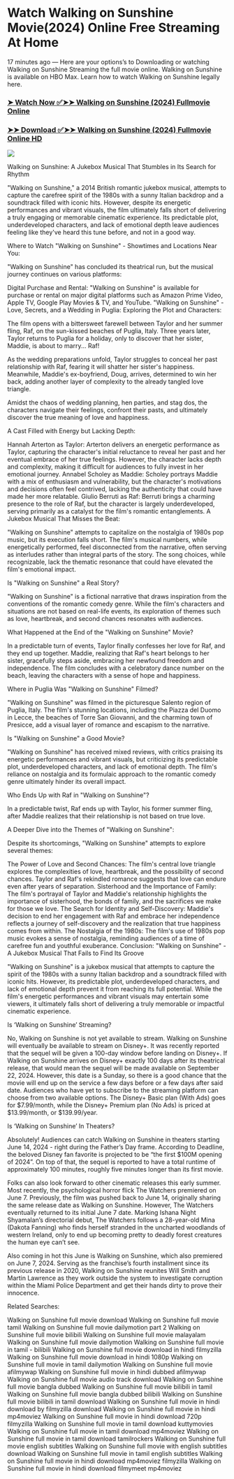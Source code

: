 # Watch Walking on Sunshine Movie(2024) Online Free Streaming At Home

17 minutes ago — Here are your options’s to Downloading or watching Walking on Sunshine Streaming the full movie online. Walking on Sunshine is available on HBO Max. Learn how to watch Walking on Sunshine legally here.


### [➤ Watch Now ✅➤➤ Walking on Sunshine (2024) Fullmovie Online](https://freemoviessitesdownloadtorrent.blogspot.com/2024/09/walking-on-sunshine-near-me-2024.html)

### [➤➤ Download ✅➤➤ Walking on Sunshine (2024) Fullmovie Online HD](https://freemoviessitesdownloadtorrent.blogspot.com/2024/09/walking-on-sunshine-near-me-2024.html)

<p dir="auto"><a href="https://freemoviessitesdownloadtorrent.blogspot.com/2024/09/walking-on-sunshine-near-me-2024.html" title="PLAY NOW" rel="nofollow"><img src="https://i.imgur.com/jhNGoEt.gif" style="max-width: 100%;"></a></p>


Walking on Sunshine: A Jukebox Musical That Stumbles in Its Search for Rhythm

"Walking on Sunshine," a 2014 British romantic jukebox musical, attempts to capture the carefree spirit of the 1980s with a sunny Italian backdrop and a soundtrack filled with iconic hits. However, despite its energetic performances and vibrant visuals, the film ultimately falls short of delivering a truly engaging or memorable cinematic experience. Its predictable plot, underdeveloped characters, and lack of emotional depth leave audiences feeling like they've heard this tune before, and not in a good way.

Where to Watch "Walking on Sunshine" - Showtimes and Locations Near You:

"Walking on Sunshine" has concluded its theatrical run, but the musical journey continues on various platforms:

Digital Purchase and Rental: "Walking on Sunshine" is available for purchase or rental on major digital platforms such as Amazon Prime Video, Apple TV, Google Play Movies & TV, and YouTube.
"Walking on Sunshine" - Love, Secrets, and a Wedding in Puglia: Exploring the Plot and Characters:

The film opens with a bittersweet farewell between Taylor and her summer fling, Raf, on the sun-kissed beaches of Puglia, Italy. Three years later, Taylor returns to Puglia for a holiday, only to discover that her sister, Maddie, is about to marry... Raf!

As the wedding preparations unfold, Taylor struggles to conceal her past relationship with Raf, fearing it will shatter her sister's happiness. Meanwhile, Maddie's ex-boyfriend, Doug, arrives, determined to win her back, adding another layer of complexity to the already tangled love triangle.

Amidst the chaos of wedding planning, hen parties, and stag dos, the characters navigate their feelings, confront their pasts, and ultimately discover the true meaning of love and happiness.

A Cast Filled with Energy but Lacking Depth:

Hannah Arterton as Taylor: Arterton delivers an energetic performance as Taylor, capturing the character's initial reluctance to reveal her past and her eventual embrace of her true feelings. However, the character lacks depth and complexity, making it difficult for audiences to fully invest in her emotional journey.
Annabel Scholey as Maddie: Scholey portrays Maddie with a mix of enthusiasm and vulnerability, but the character's motivations and decisions often feel contrived, lacking the authenticity that could have made her more relatable.
Giulio Berruti as Raf: Berruti brings a charming presence to the role of Raf, but the character is largely underdeveloped, serving primarily as a catalyst for the film's romantic entanglements.
A Jukebox Musical That Misses the Beat:

"Walking on Sunshine" attempts to capitalize on the nostalgia of 1980s pop music, but its execution falls short. The film's musical numbers, while energetically performed, feel disconnected from the narrative, often serving as interludes rather than integral parts of the story. The song choices, while recognizable, lack the thematic resonance that could have elevated the film's emotional impact.

Is "Walking on Sunshine" a Real Story?

"Walking on Sunshine" is a fictional narrative that draws inspiration from the conventions of the romantic comedy genre. While the film's characters and situations are not based on real-life events, its exploration of themes such as love, heartbreak, and second chances resonates with audiences.

What Happened at the End of the "Walking on Sunshine" Movie?

In a predictable turn of events, Taylor finally confesses her love for Raf, and they end up together. Maddie, realizing that Raf's heart belongs to her sister, gracefully steps aside, embracing her newfound freedom and independence. The film concludes with a celebratory dance number on the beach, leaving the characters with a sense of hope and happiness.

Where in Puglia Was "Walking on Sunshine" Filmed?

"Walking on Sunshine" was filmed in the picturesque Salento region of Puglia, Italy. The film's stunning locations, including the Piazza del Duomo in Lecce, the beaches of Torre San Giovanni, and the charming town of Presicce, add a visual layer of romance and escapism to the narrative.

Is "Walking on Sunshine" a Good Movie?

"Walking on Sunshine" has received mixed reviews, with critics praising its energetic performances and vibrant visuals, but criticizing its predictable plot, underdeveloped characters, and lack of emotional depth. The film's reliance on nostalgia and its formulaic approach to the romantic comedy genre ultimately hinder its overall impact.

Who Ends Up with Raf in "Walking on Sunshine"?

In a predictable twist, Raf ends up with Taylor, his former summer fling, after Maddie realizes that their relationship is not based on true love.

A Deeper Dive into the Themes of "Walking on Sunshine":

Despite its shortcomings, "Walking on Sunshine" attempts to explore several themes:

The Power of Love and Second Chances: The film's central love triangle explores the complexities of love, heartbreak, and the possibility of second chances. Taylor and Raf's rekindled romance suggests that love can endure even after years of separation.
Sisterhood and the Importance of Family: The film's portrayal of Taylor and Maddie's relationship highlights the importance of sisterhood, the bonds of family, and the sacrifices we make for those we love.
The Search for Identity and Self-Discovery: Maddie's decision to end her engagement with Raf and embrace her independence reflects a journey of self-discovery and the realization that true happiness comes from within.
The Nostalgia of the 1980s: The film's use of 1980s pop music evokes a sense of nostalgia, reminding audiences of a time of carefree fun and youthful exuberance.
Conclusion: "Walking on Sunshine" - A Jukebox Musical That Fails to Find Its Groove

"Walking on Sunshine" is a jukebox musical that attempts to capture the spirit of the 1980s with a sunny Italian backdrop and a soundtrack filled with iconic hits. However, its predictable plot, underdeveloped characters, and lack of emotional depth prevent it from reaching its full potential. While the film's energetic performances and vibrant visuals may entertain some viewers, it ultimately falls short of delivering a truly memorable or impactful cinematic experience.


Is ‘Walking on Sunshine’ Streaming?

No, Walking on Sunshine is not yet available to stream. Walking on Sunshine will eventually be available to stream on Disney+. It was recently reported that the sequel will be given a 100-day window before landing on Disney+. If Walking on Sunshine arrives on Disney+ exactly 100 days after its theatrical release, that would mean the sequel will be made available on September 22, 2024. However, this date is a Sunday, so there is a good chance that the movie will end up on the service a few days before or a few days after said date. Audiences who have yet to subscribe to the streaming platform can choose from two available options. The Disney+ Basic plan (With Ads) goes for $7.99/month, while the Disney+ Premium plan (No Ads) is priced at $13.99/month, or $139.99/year.

Is ‘Walking on Sunshine’ In Theaters?

Absolutely! Audiences can catch Walking on Sunshine in theaters starting June 14, 2024 - right during the Father’s Day frame. According to Deadline, the beloved Disney fan favorite is projected to be “the first $100M opening of 2024”. On top of that, the sequel is reported to have a total runtime of approximately 100 minutes, roughly five minutes longer than its first movie.

Folks can also look forward to other cinematic releases this early summer. Most recently, the psychological horror flick The Watchers premiered on June 7. Previously, the film was pushed back to June 14, originally sharing the same release date as Walking on Sunshine. However, The Watchers eventually returned to its initial June 7 date. Marking Ishana Night Shyamalan’s directorial debut, The Watchers follows a 28-year-old Mina (Dakota Fanning) who finds herself stranded in the uncharted woodlands of western Ireland, only to end up becoming pretty to deadly forest creatures the human eye can’t see.

Also coming in hot this June is Walking on Sunshine, which also premiered on June 7, 2024. Serving as the franchise’s fourth installment since its previous release in 2020, Walking on Sunshine reunites Will Smith and Martin Lawrence as they work outside the system to investigate corruption within the Miami Police Department and get their hands dirty to prove their innocence.


Related Searches:

Walking on Sunshine full movie download
Walking on Sunshine full movie tamil
Walking on Sunshine full movie dailymotion part 2
Walking on Sunshine full movie bilibili
Walking on Sunshine full movie malayalam
Walking on Sunshine full movie dailymotion
Walking on Sunshine full movie in tamil - bilibili
Walking on Sunshine full movie download in hindi filmyzilla
Walking on Sunshine full movie download in hindi 1080p
Walking on Sunshine full movie in tamil dailymotion
Walking on Sunshine full movie afilmywap
Walking on Sunshine full movie in hindi dubbed afilmywap
Walking on Sunshine full movie audio track download
Walking on Sunshine full movie bangla dubbed
Walking on Sunshine full movie bilibili in tamil
Walking on Sunshine full movie bangla dubbed bilibili
Walking on Sunshine full movie bilibili in tamil download
Walking on Sunshine full movie in hindi download by filmyzilla
download Walking on Sunshine full movie in hindi mp4moviez
Walking on Sunshine full movie in hindi download 720p filmyzilla
Walking on Sunshine full movie in tamil download kuttymovies
Walking on Sunshine full movie in tamil download mp4moviez
Walking on Sunshine full movie in tamil download tamilrockers
Walking on Sunshine full movie english subtitles
Walking on Sunshine full movie with english subtitles download
Walking on Sunshine full movie in tamil english subtitles
Walking on Sunshine full movie in hindi download mp4moviez filmyzilla
Walking on Sunshine full movie in hindi download filmymeet mp4moviez
